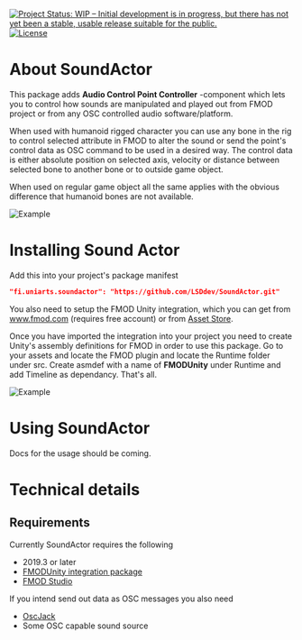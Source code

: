 [![Project Status: WIP – Initial development is in progress, but there has not yet been a stable, usable release suitable for the public.](https://www.repostatus.org/badges/latest/wip.svg)](https://www.repostatus.org/#wip)
[![License](http://img.shields.io/:license-mit-blue.svg?style=flat-square)](http://badges.mit-license.org)

# About SoundActor

This package adds **Audio Control Point Controller** -component which lets you to control how sounds are manipulated and played out from FMOD project or from any OSC controlled audio software/platform.

When used with humanoid rigged character you can use any bone in the rig to control selected attribute in FMOD to alter the sound or send the point's control data as OSC command to be used in a desired way. The control data is either absolute position on selected axis, velocity or distance between selected bone to another bone or to outside game object. 

When used on regular game object all the same applies with the obvious difference that humanoid bones are not available.

![Example](https://media.giphy.com/media/kXqf9xoJ1lnfzR6gd9/giphy.gif)

# Installing Sound Actor

Add this into your project's package manifest 

```` json
"fi.uniarts.soundactor": "https://github.com/LSDdev/SoundActor.git"
````

You also need to setup the FMOD Unity integration, which you can get from www.fmod.com (requires free account) or from [Asset Store](https://assetstore.unity.com/packages/tools/audio/fmod-for-unity-161631).

Once you have imported the integration into your project you need to create Unity's assembly definitions for FMOD in order to use this package. Go to your assets and locate the FMOD plugin and locate the Runtime folder under src. Create asmdef with a name of **FMODUnity** under Runtime and add Timeline as dependancy. That's all.

![Example](https://media.giphy.com/media/43bsre4ylQirSsXUmf/giphy.gif)

# Using SoundActor

Docs for the usage should be coming.


# Technical details
## Requirements

Currently SoundActor requires the following

* 2019.3 or later
* [FMODUnity integration package](https://assetstore.unity.com/packages/tools/audio/fmod-for-unity-161631)
* [FMOD Studio](https://www.fmod.com)

If you intend send out data as OSC messages you also need
* [OscJack](https://github.com/keijiro/OscJack) 
* Some OSC capable sound source 


